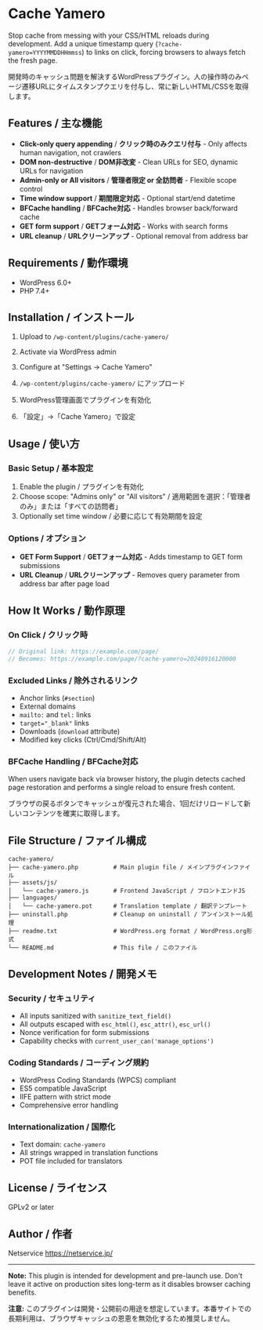 # Cache Yamero

Stop cache from messing with your CSS/HTML reloads during development.
Add a unique timestamp query (`?cache-yamero=YYYYMMDDHHmmss`) to links on click, forcing browsers to always fetch the fresh page.

開発時のキャッシュ問題を解決するWordPressプラグイン。人の操作時のみページ遷移URLにタイムスタンプクエリを付与し、常に新しいHTML/CSSを取得します。

## Features / 主な機能

- **Click-only query appending** / **クリック時のみクエリ付与** - Only affects human navigation, not crawlers
- **DOM non-destructive** / **DOM非改変** - Clean URLs for SEO, dynamic URLs for navigation
- **Admin-only or All visitors** / **管理者限定 or 全訪問者** - Flexible scope control
- **Time window support** / **期間限定対応** - Optional start/end datetime
- **BFCache handling** / **BFCache対応** - Handles browser back/forward cache
- **GET form support** / **GETフォーム対応** - Works with search forms
- **URL cleanup** / **URLクリーンアップ** - Optional removal from address bar

## Requirements / 動作環境

- WordPress 6.0+
- PHP 7.4+

## Installation / インストール

1. Upload to `/wp-content/plugins/cache-yamero/`
2. Activate via WordPress admin
3. Configure at "Settings → Cache Yamero"

1. `/wp-content/plugins/cache-yamero/` にアップロード
2. WordPress管理画面でプラグインを有効化
3. 「設定」→「Cache Yamero」で設定

## Usage / 使い方

### Basic Setup / 基本設定

1. Enable the plugin / プラグインを有効化
2. Choose scope: "Admins only" or "All visitors" / 適用範囲を選択：「管理者のみ」または「すべての訪問者」
3. Optionally set time window / 必要に応じて有効期間を設定

### Options / オプション

- **GET Form Support** / **GETフォーム対応** - Adds timestamp to GET form submissions
- **URL Cleanup** / **URLクリーンアップ** - Removes query parameter from address bar after page load

## How It Works / 動作原理

### On Click / クリック時
```javascript
// Original link: https://example.com/page/
// Becomes: https://example.com/page/?cache-yamero=20240916120000
```

### Excluded Links / 除外されるリンク
- Anchor links (`#section`)
- External domains
- `mailto:` and `tel:` links
- `target="_blank"` links
- Downloads (`download` attribute)
- Modified key clicks (Ctrl/Cmd/Shift/Alt)

### BFCache Handling / BFCache対応
When users navigate back via browser history, the plugin detects cached page restoration and performs a single reload to ensure fresh content.

ブラウザの戻るボタンでキャッシュが復元された場合、1回だけリロードして新しいコンテンツを確実に取得します。

## File Structure / ファイル構成

```
cache-yamero/
├── cache-yamero.php          # Main plugin file / メインプラグインファイル
├── assets/js/
│   └── cache-yamero.js       # Frontend JavaScript / フロントエンドJS
├── languages/
│   └── cache-yamero.pot      # Translation template / 翻訳テンプレート
├── uninstall.php             # Cleanup on uninstall / アンインストール処理
├── readme.txt                # WordPress.org format / WordPress.org形式
└── README.md                 # This file / このファイル
```

## Development Notes / 開発メモ

### Security / セキュリティ
- All inputs sanitized with `sanitize_text_field()`
- All outputs escaped with `esc_html()`, `esc_attr()`, `esc_url()`
- Nonce verification for form submissions
- Capability checks with `current_user_can('manage_options')`

### Coding Standards / コーディング規約
- WordPress Coding Standards (WPCS) compliant
- ES5 compatible JavaScript
- IIFE pattern with strict mode
- Comprehensive error handling

### Internationalization / 国際化
- Text domain: `cache-yamero`
- All strings wrapped in translation functions
- POT file included for translators

## License / ライセンス

GPLv2 or later

## Author / 作者

Netservice
https://netservice.jp/

---

**Note:** This plugin is intended for development and pre-launch use. Don't leave it active on production sites long-term as it disables browser caching benefits.

**注意:** このプラグインは開発・公開前の用途を想定しています。本番サイトでの長期利用は、ブラウザキャッシュの恩恵を無効化するため推奨しません。